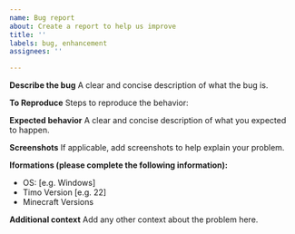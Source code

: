 ```yaml
---
name: Bug report
about: Create a report to help us improve
title: ''
labels: bug, enhancement
assignees: ''

---
```


**Describe the bug**
A clear and concise description of what the bug is.

**To Reproduce**
Steps to reproduce the behavior:

**Expected behavior**
A clear and concise description of what you expected to happen.

**Screenshots**
If applicable, add screenshots to help explain your problem.

**Iformations (please complete the following information):**
 - OS: [e.g. Windows]
 - Timo Version [e.g. 22]
 - Minecraft Versions

**Additional context**
Add any other context about the problem here.
